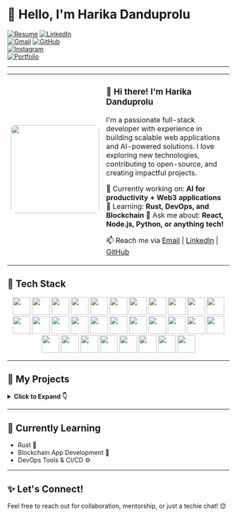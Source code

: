 # 👋 Hello, I'm Harika Danduprolu  

[![Resume](https://img.shields.io/badge/Resume-View-4285F4?style=for-the-badge&logo=google-docs&logoColor=white)](https://docs.google.com/document/d/12qcNoho4d-Iz9Gi7pYKlWgBwpcOkWPo4g_2iDo-VmPI/edit?usp=sharing) 
[![LinkedIn](https://img.shields.io/badge/LinkedIn-Connect-0A66C2?style=for-the-badge&logo=linkedin)](https://www.linkedin.com/in/harika-danduprolu)  
[![Gmail](https://img.shields.io/badge/Gmail-D14836?style=for-the-badge&logo=gmail&logoColor=white)](mailto:harika.danduprolu740@gmail.com) 
[![GitHub](https://img.shields.io/badge/GitHub-181717?style=for-the-badge&logo=github&logoColor=white)](https://github.com/harikadanduprolu)  
[![Instagram](https://img.shields.io/badge/Instagram-E4405F?style=for-the-badge&logo=instagram&logoColor=white)](https://www.instagram.com/haari_2005_/)  
[![Portfolio](https://img.shields.io/badge/Portfolio-Visit-ff69b4?style=for-the-badge&logo=internetexplorer&logoColor=white)](https://yourportfolio.com)

---
<table>
  <tr>
    <td>
      <img src="https://i.pinimg.com/736x/a0/e4/78/a0e478c74311774cfd5d48fc7ebe0e01.jpg" width="200" style="border-radius: 10px"/>
    </td>
    <td>
      <h3>👋 Hi there! I'm Harika Danduprolu</h3>
      <p>
        I'm a passionate full-stack developer with experience in building scalable web applications and AI-powered solutions.  
        I love exploring new technologies, contributing to open-source, and creating impactful projects.
      </p>
      <p>
        🔭 Currently working on: <strong>AI for productivity + Web3 applications</strong>  
        🌱 Learning: <strong>Rust, DevOps, and Blockchain</strong>  
        💬 Ask me about: <strong>React, Node.js, Python, or anything tech!</strong>
      </p>
      <p>
        📫 Reach me via  
        <a href="mailto:harika.danduprolu740@gmail.com">Email</a> |
        <a href="https://www.linkedin.com/in/harika-danduprolu">LinkedIn</a> |
        <a href="https://github.com/harikadanduprolu">GitHub</a>
      </p>
    </td>
  </tr>
</table>


## 🚀 Tech Stack

<p align="center">
  <img src="https://cdn.jsdelivr.net/gh/devicons/devicon/icons/python/python-original.svg" width="40"/>
  <img src="https://cdn.jsdelivr.net/gh/devicons/devicon/icons/javascript/javascript-original.svg" width="40"/>
  <img src="https://cdn.jsdelivr.net/gh/devicons/devicon/icons/cplusplus/cplusplus-original.svg" width="40"/>
  <img src="https://cdn.jsdelivr.net/gh/devicons/devicon/icons/c/c-original.svg" width="40"/>
  <img src="https://cdn.jsdelivr.net/gh/devicons/devicon/icons/solidity/solidity-original.svg" width="40"/>
  <img src="https://cdn.jsdelivr.net/gh/devicons/devicon/icons/react/react-original.svg" width="40"/>
  <img src="https://cdn.jsdelivr.net/gh/devicons/devicon/icons/nodejs/nodejs-original.svg" width="40"/>
  <img src="https://cdn.jsdelivr.net/gh/devicons/devicon/icons/mongodb/mongodb-original.svg" width="40"/>
  <img src="https://cdn.jsdelivr.net/gh/devicons/devicon/icons/django/django-plain.svg" width="40"/>
  <img src="https://cdn.jsdelivr.net/gh/devicons/devicon/icons/flask/flask-original.svg" width="40"/>
  <img src="https://cdn.jsdelivr.net/gh/devicons/devicon/icons/html5/html5-original.svg" width="40"/>
  <img src="https://cdn.jsdelivr.net/gh/devicons/devicon/icons/css3/css3-original.svg" width="40"/>
  <img src="https://cdn.jsdelivr.net/gh/devicons/devicon/icons/mysql/mysql-original.svg" width="40"/>
  <img src="https://cdn.jsdelivr.net/gh/devicons/devicon/icons/tensorflow/tensorflow-original.svg" width="40"/>
  <img src="https://cdn.jsdelivr.net/gh/devicons/devicon/icons/rust/rust-plain.svg" width="40"/>
  <img src="https://cdn.jsdelivr.net/gh/devicons/devicon/icons/pandas/pandas-original.svg" width="40"/>
  <img src="https://cdn.jsdelivr.net/gh/devicons/devicon/icons/numpy/numpy-original.svg" width="40"/>
  <img src="https://cdn.jsdelivr.net/gh/devicons/devicon/icons/figma/figma-original.svg" width="40"/>
  <img src="https://cdn.jsdelivr.net/gh/devicons/devicon/icons/git/git-original.svg" width="40"/>
  <img src="https://cdn.jsdelivr.net/gh/devicons/devicon/icons/github/github-original.svg" width="40"/>
  <img src="https://cdn.jsdelivr.net/gh/devicons/devicon/icons/firebase/firebase-plain.svg" width="40"/>
  <img src="https://cdn.jsdelivr.net/gh/devicons/devicon/icons/graphql/graphql-plain.svg" width="40"/>
  <img src="https://cdn.jsdelivr.net/gh/devicons/devicon/icons/docker/docker-original.svg" width="40"/>
  <img src="https://cdn.jsdelivr.net/gh/devicons/devicon/icons/kubernetes/kubernetes-plain.svg" width="40"/>
  <img src="https://cdn.jsdelivr.net/gh/devicons/devicon/icons/linux/linux-original.svg" width="40"/>
  <img src="https://cdn.jsdelivr.net/gh/devicons/devicon/icons/flutter/flutter-original.svg" width="40"/>
  <img src="https://cdn.jsdelivr.net/gh/devicons/devicon/icons/postgresql/postgresql-original.svg" width="40"/>
  <img src="https://cdn.jsdelivr.net/gh/devicons/devicon/icons/typescript/typescript-original.svg" width="40"/>
  <img src="https://cdn.jsdelivr.net/gh/devicons/devicon/icons/express/express-original.svg" width="40"/>
  <img src="https://cdn.jsdelivr.net/gh/devicons/devicon/icons/redux/redux-original.svg" width="40"/>
</p>

---

## 📂 My Projects

<details>
  <summary><strong>Click to Expand 👇</strong></summary>

### 🔗 [BioBlock](https://github.com/yourusername/bioblock) - Blockchain-Powered Bio-Based Economy Platform  
Tech Stack: `Solidity`, `React`, `Firebase`  
[Live Demo](https://bioblock-demo.com)

---

### 📚 [Flashcard Learning Tool](https://github.com/yourusername/flashcard-tool)  
A digital learning platform for students.  
Tech Stack: `React`, `MySQL`, `Node.js`  
[Live Demo](https://flashcard-tool-demo.com)

---

### 🌾 [Rural Aid](https://github.com/yourusername/rural-aid)  
Connecting users to rural communities for development.  
Tech Stack: `MERN`  
[Live Demo](https://rural-aid-one.vercel.app)

---

### 🧠 [Wellness AI](https://github.com/yourusername/wellness-ai)  
AI-powered mental health support system.  
Tech Stack: `Python`, `TensorFlow`, `NLP`  
[Live Demo](https://wellness-ai-six.vercel.app)

---

### ✅ [TaskHub](https://github.com/yourusername/taskhub)  
A productivity and task management platform.  
Tech Stack: `React`, `Node.js`, `MongoDB`  
[Live Demo](https://taskhub-demo.com)

---

### ⚖️ [LawMine](https://github.com/yourusername/lawmine)  
Legal research and case analysis platform.  
Tech Stack: `Django`, `PostgreSQL`, `AI`  
[Live Demo](https://lawmine-demo.com)

---

### 💻 [Workit](https://github.com/yourusername/workit)  
Learn web development with interactive content.  
Tech Stack: `React`, `Node.js`, `MongoDB`  
[Live Demo](https://workit-demo.com)

---

### 🛍️ [Smackle](https://github.com/yourusername/smackle)  
Customizable stationery & interior item e-commerce platform.  
Tech Stack: `Java`, `JSP`, `Servlets`  
[Live Demo](https://smackle-demo.com)

</details>

---

## 🌱 Currently Learning
- Rust 🦀  
- Blockchain App Development 🔗  
- DevOps Tools & CI/CD ⚙️  

---

## ✨ Let's Connect!
Feel free to reach out for collaboration, mentorship, or just a techie chat! 😊

